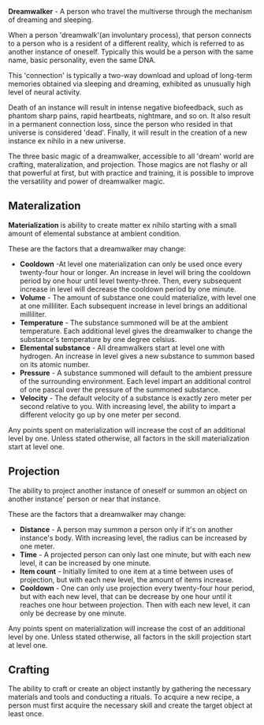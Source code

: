 **Dreamwalker** - A person who travel the multiverse through the mechanism of dreaming and sleeping.

When a person 'dreamwalk'(an involuntary process), that person connects to a person who is a resident of a different reality, which is referred to as another instance of oneself. Typically this would be a person with the same name, basic personality, even the same DNA.

This 'connection' is typically a two-way download and upload of long-term memories obtained via sleeping and dreaming, exhibited as unusually high level of neural activity.

Death of an instance will result in intense negative biofeedback, such as phantom sharp pains, rapid heartbeats, nightmare, and so on. It also result in a permanent connection loss, since the person who resided in that universe is considered 'dead'. Finally, it will result in the creation of a new instance ex nihilo in a new universe.

The three basic magic of a dreamwalker, accessible to all 'dream' world are crafting, materalization, and projection. Those magics are not flashy or all that powerful at first, but  with practice and training, it is possible to improve the versatility and power of dreamwalker magic.

## Materalization

**Materialization** is ability to create matter ex nihilo starting with a small amount of elemental substance at ambient condition.

These are the factors that a dreamwalker may change:

* **Cooldown** -At level one materialization can only be used once every twenty-four hour or longer. An increase in level will bring the cooldown period by one hour until level twenty-three. Then, every subsequent increase in level will decrease the cooldown period by one minute.
* **Volume** - The amount of substance one could materialize, with level one at one milliliter. Each subsequent increase in level brings an additional milliliter.
* **Temperature** - The substance summoned will be at the ambient temperature. Each additional level gives the dreamwalker to change the substance's temperature by one degree celsius.
* **Elemental substance** - All dreamwalkers start at level one with hydrogen. An increase in level gives a new substance to summon based on its atomic number.
* **Pressure** - A substance summoned will default to the ambient pressure of the surrounding environment. Each level impart an additional control of one pascal over the pressure of the summoned substance.
* **Velocity** - The default velocity of a substance is exactly zero meter per second relative to you. With increasing level, the ability to impart a different velocity go up by one meter per second.

Any points spent on materialization will increase the cost of an additional level by one. Unless stated otherwise, all factors in the skill materialization start at level one.

## Projection

The ability to project another instance of oneself or summon an object on another instance' person or near that instance.

These are the factors that a dreamwalker may change:

* **Distance** - A person may summon a person only if it's on another instance's body. With increasing level, the radius can be increased by one meter.
* **Time** - A projected person can only last one minute, but with each new level, it can be increased by one minute.
* **Item count** - Initially limited to one item at a time between uses of projection, but with each new level, the amount of items increase.
* **Cooldown** - One can only use projection every twenty-four hour period, but with each new level, that can be decrease by one hour until it reaches one hour between projection. Then with each new level, it can only be decrease by one minute.

Any points spent on materialization will increase the cost of an additional level by one. Unless stated otherwise, all factors in the skill projection start at level one.

## Crafting

The ability to craft or create an object instantly by gathering the necessary materials and tools and conducting a rituals. To acquire a new recipe, a person must first acquire the necessary skill and create the target object at least once.
